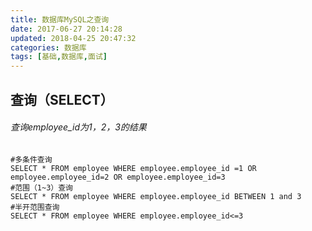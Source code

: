 ```yaml
---
title: 数据库MySQL之查询
date: 2017-06-27 20:14:28
updated: 2018-04-25 20:47:32categories: 数据库
tags: [基础,数据库,面试]
---
```


## 查询（SELECT）

###### 查询employee_id为1，2，3的结果

```mysql
#多条件查询
SELECT * FROM employee WHERE employee.employee_id =1 OR employee.employee_id=2 OR employee.employee_id=3
#范围（1~3）查询
SELECT * FROM employee WHERE employee.employee_id BETWEEN 1 and 3
#半开范围查询
SELECT * FROM employee WHERE employee.employee_id<=3
```

